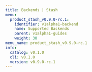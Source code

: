 ```yaml
---
title: Backends | Stash
menu:
  product_stash_v0.9.0-rc.1:
    identifier: v1alpha1-backend
    name: Supported Backends
    parent: v1alpha1-guides
    weight: 30
menu_name: product_stash_v0.9.0-rc.1
info:
  catalog: v0.1.0
  cli: v0.1.0
  version: v0.9.0-rc.1
---
```


